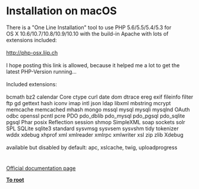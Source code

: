 # Installation on macOS



There is a "One Line Installation" tool to use PHP 5.6/5.5/5.4/5.3 for<br>OS X 10.6/10.7/10.8/10.9/10.10 with the build-in Apache with lots of extensions included:<br><br>http://php-osx.liip.ch<br><br>I hope posting this link is allowed, because it helped me a lot to get the latest PHP-Version running...<br><br>Included extensions:<br><br>bcmath bz2 calendar Core ctype curl date dom dtrace ereg exif fileinfo filter ftp gd gettext hash iconv imap intl json ldap libxml mbstring mcrypt memcache memcached mhash mongo mssql mysql mysqli mysqlnd OAuth odbc openssl pcntl pcre PDO pdo_dblib pdo_mysql pdo_pgsql pdo_sqlite pgsql Phar posix Reflection session shmop SimpleXML soap sockets solr SPL SQLite sqlite3 standard sysvmsg sysvsem sysvshm tidy tokenizer wddx xdebug xhprof xml xmlreader xmlrpc xmlwriter xsl zip zlib Xdebug<br><br>available but disabled by default: apc, xslcache, twig, uploadprogress  

#

[Official documentation page](https://www.php.net/manual/en/install.macosx.php)

**[To root](/README.md)**